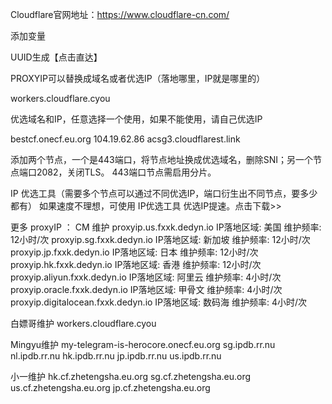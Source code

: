 
Cloudflare官网地址：https://www.cloudflare-cn.com/

添加变量

UUID生成【点击直达】

PROXYIP可以替换成域名或者优选IP（落地哪里，IP就是哪里的）

workers.cloudflare.cyou

优选域名和IP，任意选择一个使用，如果不能使用，请自己优选IP

bestcf.onecf.eu.org
104.19.62.86
acsg3.cloudflarest.link

添加两个节点，一个是443端口，将节点地址换成优选域名，删除SNI；另一个节点端口2082，关闭TLS。
443端口节点需启用分片。

IP 优选工具（需要多个节点可以通过不同优选IP，端口衍生出不同节点，要多少都有）
如果速度不理想，可使用 IP优选工具 优选IP提速。点击下载>>

更多 proxyIP ：
CM 维护
proxyip.us.fxxk.dedyn.io
IP落地区域: 美国 维护频率: 12小时/次
proxyip.sg.fxxk.dedyn.io
IP落地区域: 新加坡 维护频率: 12小时/次
proxyip.jp.fxxk.dedyn.io
IP落地区域: 日本 维护频率: 12小时/次
proxyip.hk.fxxk.dedyn.io
IP落地区域: 香港 维护频率: 12小时/次
proxyip.aliyun.fxxk.dedyn.io
IP落地区域: 阿里云 维护频率: 4小时/次
proxyip.oracle.fxxk.dedyn.io
IP落地区域: 甲骨文 维护频率: 4小时/次
proxyip.digitalocean.fxxk.dedyn.io
IP落地区域: 数码海 维护频率: 4小时/次

白嫖哥维护
workers.cloudflare.cyou

Mingyu维护
my-telegram-is-herocore.onecf.eu.org
sg.ipdb.rr.nu
nl.ipdb.rr.nu
hk.ipdb.rr.nu
jp.ipdb.rr.nu
us.ipdb.rr.nu


小一维护
hk.cf.zhetengsha.eu.org
sg.cf.zhetengsha.eu.org
us.cf.zhetengsha.eu.org
jp.cf.zhetengsha.eu.org
